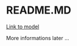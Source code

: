 # README.MD

[Link to model](https://drive.google.com/drive/folders/1B1GWcCaBYf0XZpOwSXBf-mmMNFchk0__?usp=sharing)

More informations later ...
